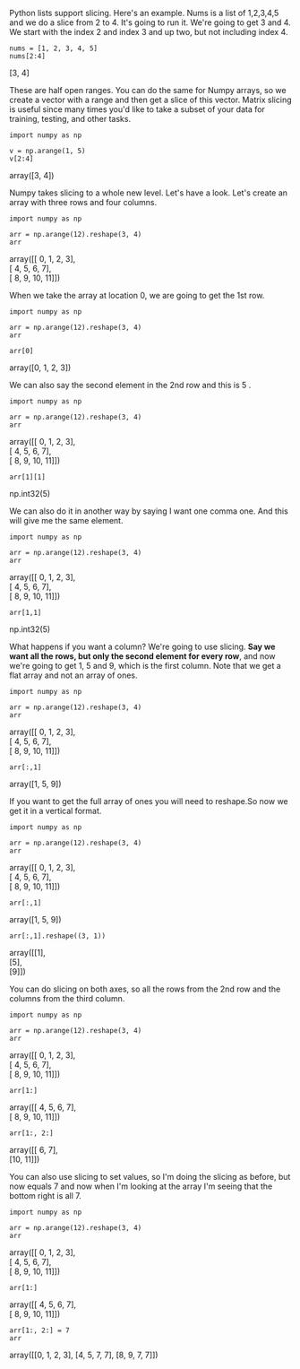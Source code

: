 Python lists support slicing. Here's an example. Nums is a list of 1,2,3,4,5 and we do a slice from 2 to 4. It's going to run it. We're going to get 3 and 4. We start with the index 2 and index 3 and up two, but not including index 4. 

```
nums = [1, 2, 3, 4, 5]
nums[2:4]
```
[3, 4]  


These are half open ranges. You can do the same for Numpy arrays, so we create a vector with a range and then get a slice of this vector. Matrix slicing is useful since many times you'd like to take a subset of your data for training, testing, and other tasks. 

```
import numpy as np

v = np.arange(1, 5)
v[2:4]
```
array([3, 4])

Numpy takes slicing to a whole new level. Let's have a look. Let's create an array with three rows and four columns. 
```
import numpy as np

arr = np.arange(12).reshape(3, 4)
arr
```
array([[ 0,  1,  2,  3],    
       [ 4,  5,  6,  7],     
       [ 8,  9, 10, 11]])      


When we take the array at location 0, we are going to get the 1st row. 

```
import numpy as np

arr = np.arange(12).reshape(3, 4)
arr

arr[0]
```
array([0, 1, 2, 3])


We can also say the second element in the 2nd row and this is 5 . 

```
import numpy as np

arr = np.arange(12).reshape(3, 4)
arr
```
array([[ 0,  1,  2,  3],   
       [ 4,  5,  6,  7],     
       [ 8,  9, 10, 11]])    

```
arr[1][1]
```
np.int32(5)
       
We can also do it in another way by saying I want one comma one. And this will give me the same element.

```
import numpy as np

arr = np.arange(12).reshape(3, 4)
arr
```
array([[ 0,  1,  2,  3],   
       [ 4,  5,  6,  7],     
       [ 8,  9, 10, 11]])    

```
arr[1,1]
```
np.int32(5)


What happens if you want a column? We're going to use slicing. **Say we want all the rows, but only the second element for every row**, and now we're going to get 1, 5 and 9, which is the first column. Note that we get a flat array and not an array of ones. 

```
import numpy as np

arr = np.arange(12).reshape(3, 4)
arr
```
array([[ 0,  1,  2,  3],   
       [ 4,  5,  6,  7],     
       [ 8,  9, 10, 11]])    

```
arr[:,1]
```
array([1, 5, 9])


If you want to get the full array of ones you will need to reshape.So now we get it in a vertical format. 

```
import numpy as np

arr = np.arange(12).reshape(3, 4)
arr
```
array([[ 0,  1,  2,  3],   
       [ 4,  5,  6,  7],     
       [ 8,  9, 10, 11]])    

```
arr[:,1]
```
array([1, 5, 9])

```
arr[:,1].reshape((3, 1))
```
array([[1],       
       [5],    
       [9]])       

You can do slicing on both axes, so all the rows from the 2nd row and the columns from the third column. 
```
import numpy as np

arr = np.arange(12).reshape(3, 4)
arr
```
array([[ 0,  1,  2,  3],      
       [ 4,  5,  6,  7],     
       [ 8,  9, 10, 11]])      

```
arr[1:]
```
array([[ 4,  5,  6,  7],     
       [ 8,  9, 10, 11]])     

```
arr[1:, 2:]
```
array([[ 6,  7],   
       [10, 11]])     


You can also use slicing to set values, so I'm doing the slicing as before, but now equals 7 and now when I'm looking at the array I'm seeing that the bottom right is all 7.

```
import numpy as np

arr = np.arange(12).reshape(3, 4)
arr
```
array([[ 0,  1,  2,  3],      
       [ 4,  5,  6,  7],     
       [ 8,  9, 10, 11]])      

```
arr[1:]
```
array([[ 4,  5,  6,  7],     
       [ 8,  9, 10, 11]])     

```
arr[1:, 2:] = 7
arr
```
array([[0, 1, 2, 3],
       [4, 5, 7, 7],
       [8, 9, 7, 7]])   


